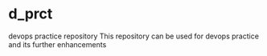 # d_prct
devops practice repository
This repository can be used for devops practice and its further enhancements
